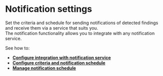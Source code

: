 # Notification settings

Set the criteria and schedule for sending notifications of detected findings and receive them via a service that suits you.\
The notification functionality allows you to integrate with any notification service.

See how to:&#x20;

* [**Configure integration with notification service**](integration.md)
* [**Configure criteria and notification schedule** ](criteria-and-schedule.md)
* [**Manage notification schedule**](manage-notification-schedule.md)
